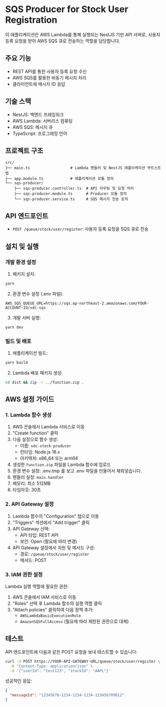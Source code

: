 # SQS Producer for Stock User Registration

이 애플리케이션은 AWS Lambda를 통해 실행되는 NestJS 기반 API 서버로, 사용자 등록 요청을 받아 AWS SQS 큐로 전송하는 역할을 담당합니다.

## 주요 기능

- REST API를 통한 사용자 등록 요청 수신
- AWS SQS를 활용한 비동기 메시지 처리
- 클라이언트에 메시지 ID 응답

## 기술 스택

- NestJS: 백엔드 프레임워크
- AWS Lambda: 서버리스 컴퓨팅
- AWS SQS: 메시지 큐
- TypeScript: 프로그래밍 언어

## 프로젝트 구조

```
src/
├── main.ts                  # Lambda 핸들러 및 NestJS 애플리케이션 부트스트랩
├── app.module.ts            # 애플리케이션 모듈 정의
└── sqs-producer/
    ├── sqs-producer.controller.ts  # API 라우팅 및 요청 처리
    ├── sqs-producer.module.ts      # Producer 모듈 정의
    └── sqs-producer.service.ts     # SQS 메시지 전송 로직
```

## API 엔드포인트

- `POST /queue/stock/user/register`: 사용자 등록 요청을 SQS 큐로 전송

## 설치 및 실행

### 개발 환경 설정

1. 패키지 설치:
```bash
yarn
```

2. 환경 변수 설정 (.env 파일):
```
AWS_SQS_QUEUE_URL=https://sqs.ap-northeast-2.amazonaws.com/YOUR-ACCOUNT-ID/sdc-sqs
```

3. 개발 서버 실행:
```bash
yarn dev
```

### 빌드 및 배포

1. 애플리케이션 빌드:
```bash
yarn build
```

2. Lambda 배포 패키지 생성:
```bash
cd dist && zip -r ../function.zip .
```

## AWS 설정 가이드

### 1. Lambda 함수 생성

1. AWS 콘솔에서 Lambda 서비스로 이동
2. "Create function" 클릭
3. 다음 설정으로 함수 생성:
   - 이름: `sdc-stock-producer`
   - 런타임: Node.js 18.x
   - 아키텍처: x86_64 또는 arm64
4. 생성한 `function.zip` 파일을 Lambda 함수에 업로드
5. 환경 변수 설정: .env.tmp 를 보고 .env 파일을 만들어서 채워넣습니다.
6. 핸들러 설정: `main.handler`
7. 메모리: 최소 512MB
8. 타임아웃: 30초

### 2. API Gateway 설정

1. Lambda 함수의 "Configuration" 탭으로 이동
2. "Triggers" 섹션에서 "Add trigger" 클릭
3. API Gateway 선택:
   - API 타입: REST API
   - 보안: Open (필요에 따라 변경)
4. API Gateway 설정에서 자원 및 메서드 구성:
   - 경로: `/queue/stock/user/register`
   - 메서드: POST

### 3. IAM 권한 설정

Lambda 실행 역할에 필요한 권한:
1. AWS 콘솔에서 IAM 서비스로 이동
2. "Roles" 선택 후 Lambda 함수의 실행 역할 클릭
3. "Attach policies" 클릭하여 다음 정책 추가:
   - `AWSLambdaBasicExecutionRole`
   - `AmazonSQSFullAccess` (필요에 따라 제한된 권한으로 대체)

## 테스트

API 엔드포인트에 다음과 같은 POST 요청을 보내 테스트할 수 있습니다:

```bash
curl -X POST https://YOUR-API-GATEWAY-URL/queue/stock/user/register \
  -H "Content-Type: application/json" \
  -d '{"userId": "test123", "stockId": "AAPL"}'
```

성공적인 응답:
```json
{
  "messageId": "12345678-1234-1234-1234-123456789012"
}
``` 